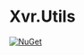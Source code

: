 # Xvr.Utils

[![NuGet](https://img.shields.io/nuget/vpre/TorrentCore.svg)](https://www.nuget.org/packages/Xvr.Utils)

